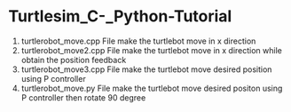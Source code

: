 # Turtlesim_C-_Python-Tutorial

1) turtlerobot_move.cpp 
File make the turtlebot move in x direction
2) turtlerobot_move2.cpp 
File make the turtlebot move in x direction while obtain the position feedback
3) turtlerobot_move3.cpp 
File make the turtlebot move desired position using P controller
4) turtlerobot_move.py 
File make the turtlebot move desired positon using P controller then rotate 90 degree
